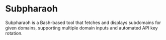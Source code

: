 # Subpharaoh
Subpharaoh is a Bash-based tool that fetches and displays subdomains for given domains, supporting multiple domain inputs and automated API key rotation.
